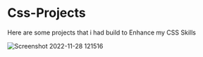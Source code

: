 # Css-Projects
Here are some projects that i had build to Enhance my CSS Skills

![Screenshot 2022-11-28 121516](https://user-images.githubusercontent.com/107109005/204211275-a48f85e3-f951-4fd5-af67-cbcecb0020e7.png)

